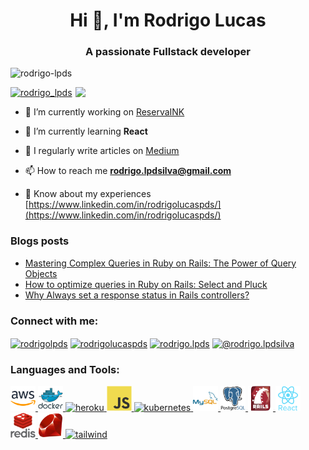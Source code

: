 <h1 align="center">Hi 👋, I'm Rodrigo Lucas</h1>
<h3 align="center">A passionate Fullstack developer</h3>

<p align="left"> <img src="https://komarev.com/ghpvc/?username=rodrigo-lpds&label=Profile%20views&color=0e75b6&style=flat" alt="rodrigo-lpds" /> </p>


<img align="right" width="400px" src="https://github.com/Rodrigo-lpds/Rodrigo-lpds/assets/56642493/6d245d6d-cbf5-41e3-837b-2a345fd348d2">
<p align="left"> <a href="https://twitter.com/rodrigo_lpds" target="blank"><img src="https://img.shields.io/twitter/follow/rodrigo_lpds?logo=twitter&style=for-the-badge" alt="rodrigo_lpds" /></a> </p>

- 🔭 I’m currently working on [ReservaINK](https://reservaink.com.br/)

- 🌱 I’m currently learning **React**

- 📝 I regularly write articles on [Medium](https://medium.com/@rodrigo.lpdsilva)

- 📫 How to reach me **rodrigo.lpdsilva@gmail.com**

- 📄 Know about my experiences [https://www.linkedin.com/in/rodrigolucaspds/](https://www.linkedin.com/in/rodrigolucaspds/)

### Blogs posts
- [Mastering Complex Queries in Ruby on Rails: The Power of Query Objects](https://medium.com/tech-experience/mastering-complex-queries-in-ruby-on-rails-the-power-of-query-objects-4940beb607e8)
- [How to optimize queries in Ruby on Rails: Select and Pluck](https://medium.com/tech-experience/how-to-optimize-queries-in-ruby-on-rails-select-and-pluck-11adf3168f72)
- [Why Always set a response status in Rails controllers?](https://medium.com/devops-dev/best-practices-to-rails-http-responses-always-set-a-response-status-d0bd4ca7aaf3)


<h3 align="left">Connect with me:</h3>
<p align="left">
<a href="https://dev.to/rodrigolpds" target="blank"><img align="center" src="https://raw.githubusercontent.com/rahuldkjain/github-profile-readme-generator/master/src/images/icons/Social/devto.svg" alt="rodrigolpds" height="30" width="40" /></a>
<a href="https://linkedin.com/in/rodrigolucaspds" target="blank"><img align="center" src="https://raw.githubusercontent.com/rahuldkjain/github-profile-readme-generator/master/src/images/icons/Social/linked-in-alt.svg" alt="rodrigolucaspds" height="30" width="40" /></a>
<a href="https://instagram.com/rodrigo.lpds" target="blank"><img align="center" src="https://raw.githubusercontent.com/rahuldkjain/github-profile-readme-generator/master/src/images/icons/Social/instagram.svg" alt="rodrigo.lpds" height="30" width="40" /></a>
<a href="https://medium.com/@rodrigo.lpdsilva" target="blank"><img align="center" src="https://raw.githubusercontent.com/rahuldkjain/github-profile-readme-generator/master/src/images/icons/Social/medium.svg" alt="@rodrigo.lpdsilva" height="30" width="40" /></a>
</p>

<h3 align="left">Languages and Tools:</h3>
<p align="left"> <a href="https://aws.amazon.com" target="_blank" rel="noreferrer"> <img src="https://raw.githubusercontent.com/devicons/devicon/master/icons/amazonwebservices/amazonwebservices-original-wordmark.svg" alt="aws" width="40" height="40"/> </a> <a href="https://www.docker.com/" target="_blank" rel="noreferrer"> <img src="https://raw.githubusercontent.com/devicons/devicon/master/icons/docker/docker-original-wordmark.svg" alt="docker" width="40" height="40"/> </a> <a href="https://heroku.com" target="_blank" rel="noreferrer"> <img src="https://www.vectorlogo.zone/logos/heroku/heroku-icon.svg" alt="heroku" width="40" height="40"/> </a> <a href="https://developer.mozilla.org/en-US/docs/Web/JavaScript" target="_blank" rel="noreferrer"> <img src="https://raw.githubusercontent.com/devicons/devicon/master/icons/javascript/javascript-original.svg" alt="javascript" width="40" height="40"/> </a> <a href="https://kubernetes.io" target="_blank" rel="noreferrer"> <img src="https://www.vectorlogo.zone/logos/kubernetes/kubernetes-icon.svg" alt="kubernetes" width="40" height="40"/> </a>  <a href="https://www.mysql.com/" target="_blank" rel="noreferrer"> <img src="https://raw.githubusercontent.com/devicons/devicon/master/icons/mysql/mysql-original-wordmark.svg" alt="mysql" width="40" height="40"/> </a> <a href="https://www.postgresql.org" target="_blank" rel="noreferrer"> <img src="https://raw.githubusercontent.com/devicons/devicon/master/icons/postgresql/postgresql-original-wordmark.svg" alt="postgresql" width="40" height="40"/> </a> <a href="https://rubyonrails.org" target="_blank" rel="noreferrer"> <img src="https://raw.githubusercontent.com/devicons/devicon/master/icons/rails/rails-original-wordmark.svg" alt="rails" width="40" height="40"/> </a> <a href="https://reactjs.org/" target="_blank" rel="noreferrer"> <img src="https://raw.githubusercontent.com/devicons/devicon/master/icons/react/react-original-wordmark.svg" alt="react" width="40" height="40"/> </a> <a href="https://redis.io" target="_blank" rel="noreferrer"> <img src="https://raw.githubusercontent.com/devicons/devicon/master/icons/redis/redis-original-wordmark.svg" alt="redis" width="40" height="40"/> </a> <a href="https://www.ruby-lang.org/en/" target="_blank" rel="noreferrer"> <img src="https://raw.githubusercontent.com/devicons/devicon/master/icons/ruby/ruby-original.svg" alt="ruby" width="40" height="40"/> </a> <a href="https://tailwindcss.com/" target="_blank" rel="noreferrer"> <img src="https://www.vectorlogo.zone/logos/tailwindcss/tailwindcss-icon.svg" alt="tailwind" width="40" height="40"/> </a> <a href="https://www.typescriptlang.org/" target="_blank" rel="noreferrer"> 
